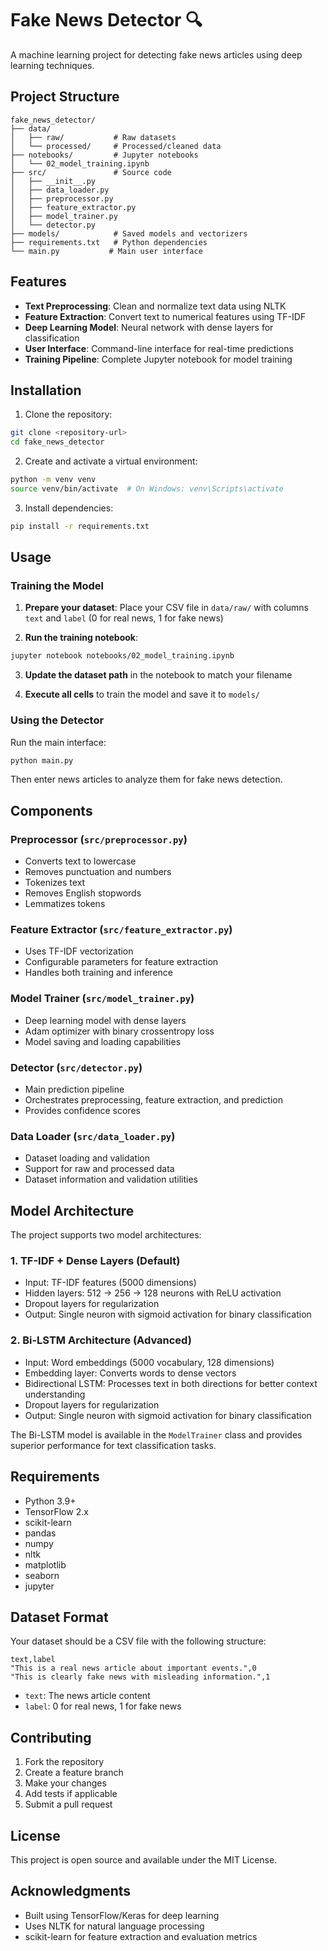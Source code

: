 # Fake News Detector 🔍

A machine learning project for detecting fake news articles using deep learning techniques.

## Project Structure

```
fake_news_detector/
├── data/
│   ├── raw/           # Raw datasets
│   └── processed/     # Processed/cleaned data
├── notebooks/         # Jupyter notebooks
│   └── 02_model_training.ipynb
├── src/               # Source code
│   ├── __init__.py
│   ├── data_loader.py
│   ├── preprocessor.py
│   ├── feature_extractor.py
│   ├── model_trainer.py
│   └── detector.py
├── models/            # Saved models and vectorizers
├── requirements.txt   # Python dependencies
└── main.py           # Main user interface
```

## Features

- **Text Preprocessing**: Clean and normalize text data using NLTK
- **Feature Extraction**: Convert text to numerical features using TF-IDF
- **Deep Learning Model**: Neural network with dense layers for classification
- **User Interface**: Command-line interface for real-time predictions
- **Training Pipeline**: Complete Jupyter notebook for model training

## Installation

1. Clone the repository:
```bash
git clone <repository-url>
cd fake_news_detector
```

2. Create and activate a virtual environment:
```bash
python -m venv venv
source venv/bin/activate  # On Windows: venv\Scripts\activate
```

3. Install dependencies:
```bash
pip install -r requirements.txt
```

## Usage

### Training the Model

1. **Prepare your dataset**: Place your CSV file in `data/raw/` with columns `text` and `label` (0 for real news, 1 for fake news)

2. **Run the training notebook**:
```bash
jupyter notebook notebooks/02_model_training.ipynb
```

3. **Update the dataset path** in the notebook to match your filename

4. **Execute all cells** to train the model and save it to `models/`

### Using the Detector

Run the main interface:
```bash
python main.py
```

Then enter news articles to analyze them for fake news detection.

## Components

### Preprocessor (`src/preprocessor.py`)
- Converts text to lowercase
- Removes punctuation and numbers
- Tokenizes text
- Removes English stopwords
- Lemmatizes tokens

### Feature Extractor (`src/feature_extractor.py`)
- Uses TF-IDF vectorization
- Configurable parameters for feature extraction
- Handles both training and inference

### Model Trainer (`src/model_trainer.py`)
- Deep learning model with dense layers
- Adam optimizer with binary crossentropy loss
- Model saving and loading capabilities

### Detector (`src/detector.py`)
- Main prediction pipeline
- Orchestrates preprocessing, feature extraction, and prediction
- Provides confidence scores

### Data Loader (`src/data_loader.py`)
- Dataset loading and validation
- Support for raw and processed data
- Dataset information and validation utilities

## Model Architecture

The project supports two model architectures:

### 1. TF-IDF + Dense Layers (Default)
- Input: TF-IDF features (5000 dimensions)
- Hidden layers: 512 → 256 → 128 neurons with ReLU activation
- Dropout layers for regularization
- Output: Single neuron with sigmoid activation for binary classification

### 2. Bi-LSTM Architecture (Advanced)
- Input: Word embeddings (5000 vocabulary, 128 dimensions)
- Embedding layer: Converts words to dense vectors
- Bidirectional LSTM: Processes text in both directions for better context understanding
- Dropout layers for regularization
- Output: Single neuron with sigmoid activation for binary classification

The Bi-LSTM model is available in the `ModelTrainer` class and provides superior performance for text classification tasks.

## Requirements

- Python 3.9+
- TensorFlow 2.x
- scikit-learn
- pandas
- numpy
- nltk
- matplotlib
- seaborn
- jupyter

## Dataset Format

Your dataset should be a CSV file with the following structure:

```csv
text,label
"This is a real news article about important events.",0
"This is clearly fake news with misleading information.",1
```

- `text`: The news article content
- `label`: 0 for real news, 1 for fake news

## Contributing

1. Fork the repository
2. Create a feature branch
3. Make your changes
4. Add tests if applicable
5. Submit a pull request

## License

This project is open source and available under the MIT License.

## Acknowledgments

- Built using TensorFlow/Keras for deep learning
- Uses NLTK for natural language processing
- scikit-learn for feature extraction and evaluation metrics
